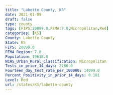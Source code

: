 ```yaml
---
title: "Labette County, KS"
date: 2021-01-09
draft: false
type: county
tags: [FIPS:20099.0,FEMA:7.0,Micropolitan,Red]
categories: [KS]
County: Labette County
State: KS
FIPS: 20099.0
FEMA_Region: 7.0
Population: 19618.0
NCHS_Urban_Rural_Classification: Micropolitan
Tests_in_prior_14_days: 2766.0
Fourteen_day_test_rate_per_100000: 14099.0
Percent_Positivity_in_prior_14_days: 0.181
Level: Red
url: /states/KS/labette-county
---
```



